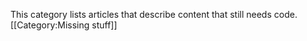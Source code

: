 This category lists articles that describe content that still needs code.
[[Category:Missing stuff]]

